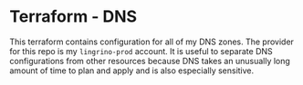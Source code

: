 # Terraform - DNS

This terraform contains configuration for all of my DNS zones. The provider for this repo is my `lingrino-prod` account. It is useful to separate DNS configurations from other resources because DNS takes an unusually long amount of time to plan and apply and is also especially sensitive.
